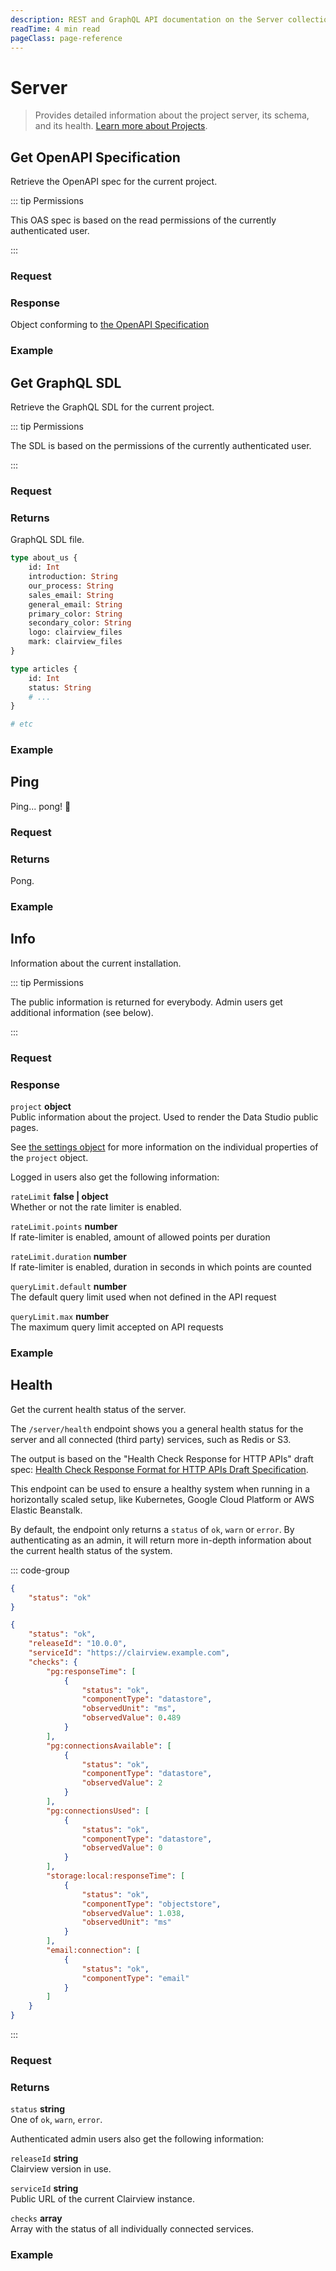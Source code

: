 ```yaml
---
description: REST and GraphQL API documentation on the Server collection in Clairview.
readTime: 4 min read
pageClass: page-reference
---
```


# Server

> Provides detailed information about the project server, its schema, and its health.
> [Learn more about Projects](/user-guide/overview/glossary#projects).

## Get OpenAPI Specification

Retrieve the OpenAPI spec for the current project.

::: tip Permissions

This OAS spec is based on the read permissions of the currently authenticated user.

:::

### Request

<SnippetToggler :choices="['REST', 'GraphQL', 'SDK']" group="api">
<template #rest>

`GET /server/specs/oas`

</template>
<template #graphql>

`POST /graphql/system`

```graphql
type Query {
	server_specs_oas: String
}
```

</template>
<template #sdk>

```js
import { createClairview, rest, readOpenApiSpec } from '@clairview/sdk';

const client = createClairview('clairview_project_url').with(rest());

const result = await client.request(readOpenApiSpec());
```

</template>
</SnippetToggler>

### Response

Object conforming to [the OpenAPI Specification](https://swagger.io/specification)

### Example

<SnippetToggler :choices="['REST', 'GraphQL', 'SDK']" group="api">
<template #rest>

`GET /server/specs/oas`

</template>
<template #graphql>

```graphql
query {
	server_specs_oas
}
```

</template>
<template #sdk>

```js
import { createClairview, rest, readOpenApiSpec } from '@clairview/sdk';

const client = createClairview('https://clairview.example.com').with(rest());

const result = await client.request(readOpenApiSpec());
```

</template>
</SnippetToggler>

## Get GraphQL SDL

Retrieve the GraphQL SDL for the current project.

::: tip Permissions

The SDL is based on the permissions of the currently authenticated user.

:::

### Request

<SnippetToggler :choices="['REST', 'GraphQL', 'SDK']" group="api">
<template #rest>

`GET /server/specs/graphql/`

`GET /server/specs/graphql/system`

</template>
<template #graphql>

`POST /graphql/system`

```graphql
type Query {
	server_specs_graphql(scope: graphql_sdl_scope): String
}
```

</template>
<template #sdk>

```js
import { createClairview, rest, readGraphqlSdl } from '@clairview/sdk';

const client = createClairview('clairview_project_url').with(rest());

const result = await client.request(readGraphqlSdl(scope));
```

</template>
</SnippetToggler>

### Returns

GraphQL SDL file.

```graphql
type about_us {
	id: Int
	introduction: String
	our_process: String
	sales_email: String
	general_email: String
	primary_color: String
	secondary_color: String
	logo: clairview_files
	mark: clairview_files
}

type articles {
	id: Int
	status: String
	# ...
}

# etc
```

### Example

<SnippetToggler :choices="['REST', 'GraphQL', 'SDK']" group="api">
<template #rest>

`GET /server/specs/graphql/`

`GET /server/specs/graphql/system`

</template>
<template #graphql>

`POST /graphql/system`

```graphql
query {
	server_specs_graphql(scope: system)
}
```

</template>
<template #sdk>

```js
import { createClairview, rest, readGraphqlSdl } from '@clairview/sdk';

const client = createClairview('https://clairview.example.com').with(rest());

const result = await client.request(readGraphqlSdl('item'));
```

</template>
</SnippetToggler>

## Ping

Ping... pong! 🏓

### Request

<SnippetToggler :choices="['REST', 'GraphQL', 'SDK']" group="api">
<template #rest>

`GET /server/ping`

</template>
<template #graphql>

`POST /graphql/system`

```graphql
type Query {
	server_ping: String
}
```

</template>
<template #sdk>

```js
import { createClairview, rest, serverPing } from '@clairview/sdk';

const client = createClairview('clairview_project_url').with(rest());

const result = await client.request(serverPing());
```

</template>
</SnippetToggler>

### Returns

Pong.

### Example

<SnippetToggler :choices="['REST', 'GraphQL', 'SDK']" group="api">
<template #rest>

`GET /server/ping`

</template>
<template #graphql>

`POST /graphql/system`

```graphql
query {
	server_ping
}
```

</template>
<template #sdk>

```js
import { createClairview, rest, serverPing } from '@clairview/sdk';

const client = createClairview('https://clairview.example.com').with(rest());

const result = await client.request(serverPing());
```

</template>
</SnippetToggler>

## Info

Information about the current installation.

::: tip Permissions

The public information is returned for everybody. Admin users get additional information (see below).

:::

### Request

<SnippetToggler :choices="['REST', 'GraphQL', 'SDK']" group="api">
<template #rest>

`GET /server/info`

</template>
<template #graphql>

`POST /graphql/system`

```graphql
type Query {
	server_info: server_info
}
```

</template>
<template #sdk>

```js
import { createClairview, rest, serverInfo } from '@clairview/sdk';

const client = createClairview('clairview_project_url').with(rest());

const result = await client.request(serverInfo());
```

</template>
</SnippetToggler>

### Response

`project` **object**\
Public information about the project. Used to render the Data Studio public pages.

See [the settings object](/reference/system/settings#the-settings-object) for more information on the individual
properties of the `project` object.

Logged in users also get the following information:

`rateLimit` **false | object**\
Whether or not the rate limiter is enabled.

`rateLimit.points` **number**\
If rate-limiter is enabled, amount of allowed points per duration

`rateLimit.duration` **number**\
If rate-limiter is enabled, duration in seconds in which points are counted

`queryLimit.default` **number**\
The default query limit used when not defined in the API request

`queryLimit.max` **number**\
The maximum query limit accepted on API requests

### Example

<SnippetToggler :choices="['REST', 'GraphQL', 'SDK']" group="api">
<template #rest>

`GET /server/info`

</template>
<template #graphql>

`POST /graphql/system`

```graphql
query {
	server_info {
		project {
			project_name
		}
	}
}
```

</template>
<template #sdk>

```js
import { createClairview, rest, serverInfo } from '@clairview/sdk';

const client = createClairview('https://clairview.example.com').with(rest());

const result = await client.request(serverInfo());
```

</template>
</SnippetToggler>

## Health

Get the current health status of the server.

The `/server/health` endpoint shows you a general health status for the server and all connected (third party) services,
such as Redis or S3.

The output is based on the "Health Check Response for HTTP APIs" draft spec:
[Health Check Response Format for HTTP APIs Draft Specification](https://datatracker.ietf.org/doc/html/draft-inadarei-api-health-check-06).

This endpoint can be used to ensure a healthy system when running in a horizontally scaled setup, like Kubernetes,
Google Cloud Platform or AWS Elastic Beanstalk.

By default, the endpoint only returns a `status` of `ok`, `warn` or `error`. By authenticating as an admin, it will
return more in-depth information about the current health status of the system.

::: code-group

```json [Non-Admin Response]
{
	"status": "ok"
}
```

```json [Admin Response]
{
	"status": "ok",
	"releaseId": "10.0.0",
	"serviceId": "https://clairview.example.com",
	"checks": {
		"pg:responseTime": [
			{
				"status": "ok",
				"componentType": "datastore",
				"observedUnit": "ms",
				"observedValue": 0.489
			}
		],
		"pg:connectionsAvailable": [
			{
				"status": "ok",
				"componentType": "datastore",
				"observedValue": 2
			}
		],
		"pg:connectionsUsed": [
			{
				"status": "ok",
				"componentType": "datastore",
				"observedValue": 0
			}
		],
		"storage:local:responseTime": [
			{
				"status": "ok",
				"componentType": "objectstore",
				"observedValue": 1.038,
				"observedUnit": "ms"
			}
		],
		"email:connection": [
			{
				"status": "ok",
				"componentType": "email"
			}
		]
	}
}
```

:::

### Request

<SnippetToggler :choices="['REST', 'GraphQL', 'SDK']" group="api">
<template #rest>

`GET /server/health`

</template>
<template #graphql>

`POST /graphql/system`

```graphql
type Query {
	server_health: JSON
}
```

</template>
<template #sdk>

```js
import { createClairview, rest, serverHealth } from '@clairview/sdk';

const client = createClairview('clairview_project_url').with(rest());

const result = await client.request(serverHealth());
```

</template>
</SnippetToggler>

### Returns

`status` **string**\
One of `ok`, `warn`, `error`.

Authenticated admin users also get the following information:

`releaseId` **string**\
Clairview version in use.

`serviceId` **string**\
Public URL of the current Clairview instance.

`checks` **array**\
Array with the status of all individually connected services.

### Example

<SnippetToggler :choices="['REST', 'GraphQL', 'SDK']" group="api">
<template #rest>

`GET /server/health`

</template>
<template #graphql>

`POST /graphql/system`

```graphql
query {
	server_health
}
```

</template>
<template #sdk>

```js
import { createClairview, rest, serverHealth } from '@clairview/sdk';

const client = createClairview('https://clairview.example.com').with(rest());

const result = await client.request(serverHealth());
```

</template>
</SnippetToggler>
